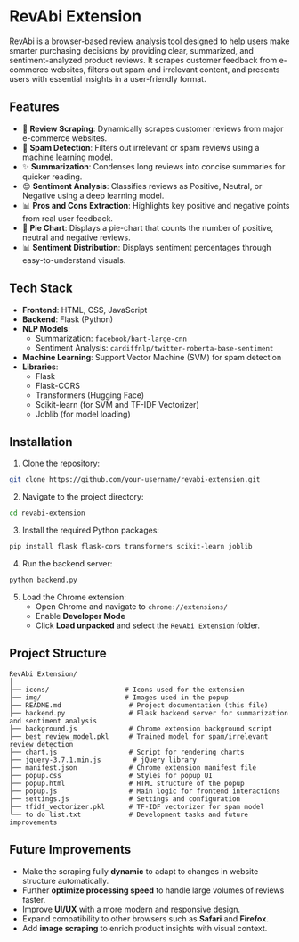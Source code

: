 # RevAbi Extension

RevAbi is a browser-based review analysis tool designed to help users make smarter purchasing decisions by providing clear, summarized, and sentiment-analyzed product reviews. It scrapes customer feedback from e-commerce websites, filters out spam and irrelevant content, and presents users with essential insights in a user-friendly format.

## Features

- 🔎 **Review Scraping**: Dynamically scrapes customer reviews from major e-commerce websites.
- 🧹 **Spam Detection**: Filters out irrelevant or spam reviews using a machine learning model.
- ✨ **Summarization**: Condenses long reviews into concise summaries for quicker reading.
- 😊 **Sentiment Analysis**: Classifies reviews as Positive, Neutral, or Negative using a deep learning model.
- 📊 **Pros and Cons Extraction**: Highlights key positive and negative points from real user feedback.
- 🥧 **Pie Chart**: Displays a pie-chart that counts the number of positive, neutral and negative reviews.
- 📊 **Sentiment Distribution**: Displays sentiment percentages through easy-to-understand visuals.


## Tech Stack

- **Frontend**: HTML, CSS, JavaScript
- **Backend**: Flask (Python)
- **NLP Models**:
    - Summarization: `facebook/bart-large-cnn`
    - Sentiment Analysis: `cardiffnlp/twitter-roberta-base-sentiment`
- **Machine Learning**: Support Vector Machine (SVM) for spam detection
- **Libraries**:
    - Flask
    - Flask-CORS
    - Transformers (Hugging Face)
    - Scikit-learn (for SVM and TF-IDF Vectorizer)
    - Joblib (for model loading)

## Installation

1. Clone the repository:

```bash
git clone https://github.com/your-username/revabi-extension.git
```

2. Navigate to the project directory:

```bash
cd revabi-extension
```

3. Install the required Python packages:

```bash
pip install flask flask-cors transformers scikit-learn joblib
```

4. Run the backend server:

```bash
python backend.py
```

5. Load the Chrome extension:
    - Open Chrome and navigate to `chrome://extensions/`
    - Enable **Developer Mode**
    - Click **Load unpacked** and select the `RevAbi Extension` folder.

## Project Structure

```
RevAbi Extension/
│
├── icons/                   # Icons used for the extension
├── img/                     # Images used in the popup
├── README.md                 # Project documentation (this file)
├── backend.py                # Flask backend server for summarization and sentiment analysis
├── background.js             # Chrome extension background script
├── best_review_model.pkl     # Trained model for spam/irrelevant review detection
├── chart.js                  # Script for rendering charts
├── jquery-3.7.1.min.js        # jQuery library
├── manifest.json             # Chrome extension manifest file
├── popup.css                 # Styles for popup UI
├── popup.html                # HTML structure of the popup
├── popup.js                  # Main logic for frontend interactions
├── settings.js               # Settings and configuration
├── tfidf_vectorizer.pkl      # TF-IDF vectorizer for spam model
└── to do list.txt            # Development tasks and future improvements
```

## Future Improvements

- Make the scraping fully **dynamic** to adapt to changes in website structure automatically.
- Further **optimize processing speed** to handle large volumes of reviews faster.
- Improve **UI/UX** with a more modern and responsive design.
- Expand compatibility to other browsers such as **Safari** and **Firefox**.
- Add **image scraping** to enrich product insights with visual context.
